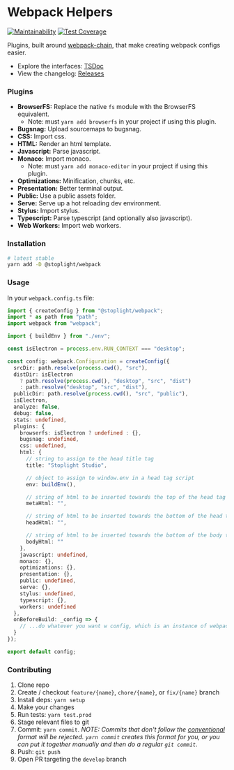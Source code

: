 # Webpack Helpers

[![Maintainability](https://api.codeclimate.com/v1/badges/42f95e29a1fba71d1387/maintainability)](https://codeclimate.com/github/stoplightio/webpack/maintainability) [![Test Coverage](https://api.codeclimate.com/v1/badges/42f95e29a1fba71d1387/test_coverage)](https://codeclimate.com/github/stoplightio/webpack/test_coverage)

Plugins, built around [webpack-chain](https://github.com/neutrinojs/webpack-chain), that make creating webpack configs easier.

- Explore the interfaces: [TSDoc](https://stoplightio.github.io/webpack/)
- View the changelog: [Releases](https://github.com/stoplightio/webpack/releases)

### Plugins

- **BrowserFS:** Replace the native `fs` module with the BrowserFS equivalent.
  - Note: must `yarn add browserfs` in your project if using this plugin.
- **Bugsnag:** Upload sourcemaps to bugsnag.
- **CSS:** Import css.
- **HTML:** Render an html template.
- **Javascript:** Parse javascript.
- **Monaco:** Import monaco.
  - Note: must `yarn add monaco-editor` in your project if using this plugin.
- **Optimizations:** Minification, chunks, etc.
- **Presentation:** Better terminal output.
- **Public:** Use a public assets folder.
- **Serve:** Serve up a hot reloading dev environment.
- **Stylus:** Import stylus.
- **Typescript:** Parse typescript (and optionally also javascript).
- **Web Workers:** Import web workers.

### Installation

```bash
# latest stable
yarn add -D @stoplight/webpack
```

### Usage

In your `webpack.config.ts` file:

```ts
import { createConfig } from "@stoplight/webpack";
import * as path from "path";
import webpack from "webpack";

import { buildEnv } from "./env";

const isElectron = process.env.RUN_CONTEXT === "desktop";

const config: webpack.Configuration = createConfig({
  srcDir: path.resolve(process.cwd(), "src"),
  distDir: isElectron
    ? path.resolve(process.cwd(), "desktop", "src", "dist")
    : path.resolve("desktop", "src", "dist"),
  publicDir: path.resolve(process.cwd(), "src", "public"),
  isElectron,
  analyze: false,
  debug: false,
  stats: undefined,
  plugins: {
    browserfs: isElectron ? undefined : {},
    bugsnag: undefined,
    css: undefined,
    html: {
      // string to assign to the head title tag
      title: "Stoplight Studio",

      // object to assign to window.env in a head tag script
      env: buildEnv(),

      // string of html to be inserted towards the top of the head tag
      metaHtml: "",

      // string of html to be inserted towards the bottom of the head tag
      headHtml: "",

      // string of html to be inserted towards the bottom of the body tag
      bodyHtml: ""
    },
    javascript: undefined,
    monaco: {},
    optimizations: {},
    presentation: {},
    public: undefined,
    serve: {},
    stylus: undefined,
    typescript: {},
    workers: undefined
  },
  onBeforeBuild: _config => {
    // ...do whatever you want w config, which is an instance of webpack-chain
  }
});

export default config;
```

### Contributing

1. Clone repo
2. Create / checkout `feature/{name}`, `chore/{name}`, or `fix/{name}` branch
3. Install deps: `yarn setup`
4. Make your changes
5. Run tests: `yarn test.prod`
6. Stage relevant files to git
7. Commit: `yarn commit`. _NOTE: Commits that don't follow the [conventional](https://github.com/marionebl/commitlint/tree/master/%40commitlint/config-conventional) format will be rejected. `yarn commit` creates this format for you, or you can put it together manually and then do a regular `git commit`._
8. Push: `git push`
9. Open PR targeting the `develop` branch
